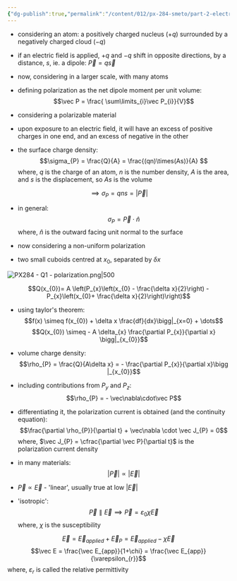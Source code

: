 ```yaml
---
{"dg-publish":true,"permalink":"/content/012/px-284-smeto/part-2-electromagnetic-theory/q-maxwell-s-equations-in-matter/px-284-q1a-polarization/","noteIcon":"1","created":"2025-02-20T15:22:41.676+00:00","updated":"2025-02-24T16:54:21.240+00:00"}
---
```


- considering an atom: a positively charged nucleus ($+q$) surrounded by a negatively charged cloud $(-q)$
- if an electric field is applied, $+q$ and $-q$ shift in opposite directions, by a distance, $s$, ie. a dipole: $\vec P = q \vec s$
- now, considering in a larger scale, with many atoms
- defining polarization as the net dipole moment per unit volume:
$$\vec P = \frac{ \sum\limits_{i}\vec  P_{i}}{V}$$

- considering a polarizable material 
- upon exposure to an electric field, it will have an excess of positive charges in one end, and an excess of negative in the other
- the surface charge density:
$$\sigma_{P} = \frac{Q}{A} = \frac{(qn)\times(As)}{A} $$
	where, $q$ is the charge of an atom, $n$ is the number density, $A$ is the area, and $s$ is the displacement, so $As$ is the volume

$$\implies \sigma_{P}  = qns = |\vec P|$$
- in general:
$$\sigma_{P} = \vec P \cdot \hat n$$
	where, $\hat n$ is the outward facing unit normal to the surface

- now considering a non-uniform polarization
- two small cuboids centred at $x_0$, separated by $\delta x$

![PX284 - Q1 - polarization.png|500](/img/user/pics/PX284%20-%20Q1%20-%20polarization.png)

$$Q(x_{0})= A \left(P_{x}\left(x_{0} - \frac{\delta x}{2}\right) - P_{x}\left(x_{0}+ \frac{\delta x}{2}\right)\right)$$
- using taylor's theorem:
$$f(x) \simeq f(x_{0}) + \delta x \frac{df}{dx}\bigg|_{x=0} + \dots$$
$$Q(x_{0}) \simeq - A \delta_{x} \frac{\partial P_{x}}{\partial x} \bigg|_{x_{0}}$$
- volume charge density:
$$\rho_{P} = \frac{Q}{A\delta x} = - \frac{\partial P_{x}}{\partial x}\bigg |_{x_{0}}$$
- including contributions from ${} P_y$ and ${} P_z:$
$$\rho_{P} = - \vec\nabla\cdot\vec P$$
- differentiating it, the polarization current is obtained (and the continuity equation):
$$\frac{\partial \rho_{P}}{\partial t} + \vec\nabla \cdot \vec J_{P} = 0$$
	where, $\vec J_{P} = \cfrac{\partial \vec P}{\partial t}$ is the polarization current density

- in many materials:
$$|\vec P | \propto |\vec E|$$
- $\vec P \propto \vec E$ - 'linear', usually true at low $|\vec E|$ 

- 'isotropic':
$$\vec P \parallel \vec E \implies \vec P = \varepsilon_{0} \chi \vec E $$
	where, $\chi$ is the susceptibility

$$\vec E = \vec E_{applied} + \vec E_{P} = \vec E_{applied} - \chi \vec E$$
$$\vec E = \frac{\vec E_{app}}{1+\chi} = \frac{\vec E_{app}}{\varepsilon_{r}}$$
	where, $\varepsilon_{r}$ is called the relative permittivity
